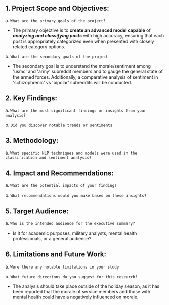 ## 1. Project Scope and Objectives: 

a. `What are the primary goals of the project?`
 - The primary objective is to **create an advanced model capable** of _**analyzing and classifying posts**_ with high accuracy, ensuring that each post is appropriately categorized even when presented with closely related category options.

 b. `What are the secondary goals of the project`
 - The secondary goal is to understand the morale/sentiment among 'usmc' and 'army' subreddit members and to gauge the general state of the armed forces. Additionally, a comparative analysis of sentiment in 'schizophrenic' vs 'bipolar' subreddits will be conducted.


## 2. Key Findings:

a. `What are the most significant findings or insights from your analysis?` 

b. `Did you discover notable trends or sentiments`

## 3. Methodology:

a. `What specific NLP techniques and models were used in the classification and sentiment analysis?`

## 4. Impact and Recommendations: 

a. `What are the potential impacts of your findings` 

b. `What recommendations would you make based on these insights?`

## 5. Target Audience: 

a. `Who is the intended audience for the executive summary?` 
- Is it for academic purposes, military analysts, mental health professionals, or a general audience?

## 6. Limitations and Future Work: 

a. `Were there any notable limitations in your study` 

b. `What future directions do you suggest for this research?`
- The analysis should take place outside of the holiday season, as it has been reported that the morale of service members and those with mental health could have a negatively influenced on morale.